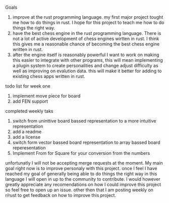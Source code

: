 Goals 
1. improve at the rust programming language. my first major project tought me how to do things in rust. I hope for this project to teach me how to do things the right way.
2. have the best chess engine in the rust programming language. There is not a lot of active development of chess engines wirtten in rust. I think this gives me a reasonable chance of becoming the best chess engine written in rust.
3. after the engine itself is reasonably powerful I want to work on making this easier to integrate with other programs, this will mean implementing a plugin system to create personalities and change adjust difficulty as well as improving on evalution data.
   this will make it better for adding to existing chess apps written in rust.

todo list for week one
1.	implement move piece for board
2. add FEN support

completed weekly taks
1. switch from uninttive board bassed representation to a more intuitive representation
2. add a readme
3. add a license
4. switch form vector bassed board representation to array bassed board reperesentation
5.	Implement From<i8> for Square for your conversion from the numbers


unfortunatly I will not be accepting merge requests at the moment. My main goal right now is to improve personaly with this project. once I feel I have reached my goal of generally being able to do things the right way in this language I will open in up 
to the community to contribute. I would however greatly appreciate any recomendations on how I could improve this project so feel free to open up an issue. other then that I am posting weekly on r/rust to get feedback on how to improve this project. 
